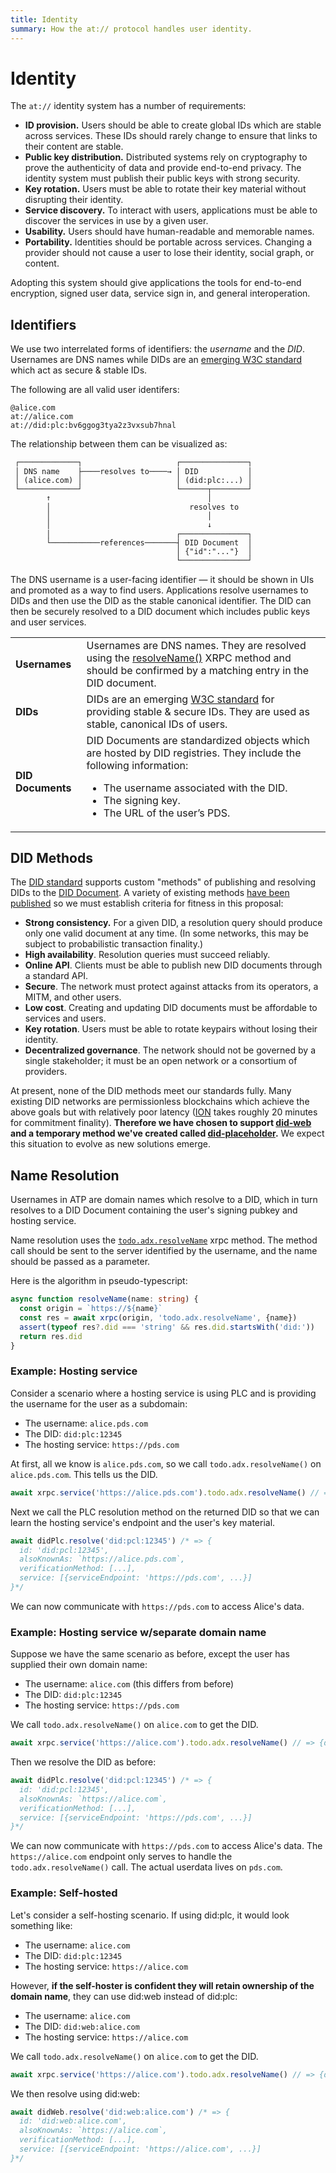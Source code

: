 ```yaml
---
title: Identity
summary: How the at:// protocol handles user identity.
---
```


# Identity

The `at://` identity system has a number of requirements:

* **ID provision.** Users should be able to create global IDs which are stable across services. These IDs should rarely change to ensure that links to their content are stable.
* **Public key distribution.** Distributed systems rely on cryptography to prove the authenticity of data and provide end-to-end privacy. The identity system must publish their public keys with strong security.
* **Key rotation.** Users must be able to rotate their key material without disrupting their identity.
* **Service discovery.** To interact with users, applications must be able to discover the services in use by a given user.
* **Usability.** Users should have human-readable and memorable names.
* **Portability.** Identities should be portable across services. Changing a provider should not cause a user to lose their identity, social graph, or content.

Adopting this system should give applications the tools for end-to-end encryption, signed user data, service sign in, and general interoperation.

## Identifiers

We use two interrelated forms of identifiers: the _username_ and the _DID_. Usernames are DNS names while DIDs are an [emerging W3C standard](https://www.w3.org/TR/did-core/) which act as secure & stable IDs.

The following are all valid user identifers:

```
@alice.com
at://alice.com
at://did:plc:bv6ggog3tya2z3vxsub7hnal
```

The relationship between them can be visualized as:

<pre style="line-height: 1.2;"><code> ┌─────────────┐                     ┌───────────────┐ 
 │ DNS name    ├────resolves to────→ │ DID           │
 │ (alice.com) │                     │ (did:plc:...) │
 └─────────────┘                     └──────┬────────┘
        ↑                                   │
        │                               resolves to
        │                                   │
        │                                   ↓
        │                            ┌───────────────┐ 
        └───────────references───────┤ DID Document  │
                                     │ {"id":"..."}  │
                                     └───────────────┘
</code></pre>

The DNS username is a user-facing identifier — it should be shown in UIs and promoted as a way to find users. Applications resolve usernames to DIDs and then use the DID as the stable canonical identifier. The DID can then be securely resolved to a DID document which includes public keys and user services.

<table>
  <tr>
   <td><strong>Usernames</strong>
   </td>
   <td>Usernames are DNS names. They are resolved using the <a href="/lexicons/atproto.com">resolveName()</a> XRPC method and should be confirmed by a matching entry in the DID document.
   </td>
  </tr>
  <tr>
   <td><strong>DIDs</strong>
   </td>
   <td>DIDs are an emerging <a href="https://www.w3.org/TR/did-core/">W3C standard</a> for providing stable & secure IDs. They are used as stable, canonical IDs of users.
   </td>
  </tr>
  <tr>
   <td><strong>DID Documents</strong>
   </td>
   <td>
    DID Documents are standardized objects which are hosted by DID registries. They include the following information:
    <ul>
      <li>The username associated with the DID.</li>
      <li>The signing key.</li>
      <li>The URL of the user’s PDS.</li>
    </ul>
   </td>
  </tr>
</table>

## DID Methods

The [DID standard](https://www.w3.org/TR/did-core/) supports custom "methods" of publishing and resolving DIDs to the [DID Document](https://www.w3.org/TR/did-core/#core-properties). A variety of existing methods [have been published](https://w3c.github.io/did-spec-registries/#did-methods) so we must establish criteria for fitness in this proposal:

- **Strong consistency.** For a given DID, a resolution query should produce only one valid document at any time. (In some networks, this may be subject to probabilistic transaction finality.)
- **High availability**. Resolution queries must succeed reliably.
- **Online API**. Clients must be able to publish new DID documents through a standard API.
- **Secure**. The network must protect against attacks from its operators, a MITM, and other users.
- **Low cost**. Creating and updating DID documents must be affordable to services and users.
- **Key rotation**. Users must be able to rotate keypairs without losing their identity.
- **Decentralized governance**. The network should not be governed by a single stakeholder; it must be an open network or a consortium of providers.

At present, none of the DID methods meet our standards fully. Many existing DID networks are permissionless blockchains which achieve the above goals but with relatively poor latency ([ION](https://identity.foundation/ion/) takes roughly 20 minutes for commitment finality). **Therefore we have chosen to support [did-web](https://w3c-ccg.github.io/did-method-web/) and a temporary method we've created called [did-placeholder](/specs/did-plc).** We expect this situation to evolve as new solutions emerge.

## Name Resolution

Usernames in ATP are domain names which resolve to a DID, which in turn resolves to a DID Document containing the user's signing pubkey and hosting service.

Name resolution uses the [`todo.adx.resolveName`](/lexicons/atproto.com) xrpc method. The method call should be sent to the server identified by the username, and the name should be passed as a parameter.

Here is the algorithm in pseudo-typescript:

```typescript
async function resolveName(name: string) {
  const origin = `https://${name}`
  const res = await xrpc(origin, 'todo.adx.resolveName', {name})
  assert(typeof res?.did === 'string' && res.did.startsWith('did:'))
  return res.did
}
```

### Example: Hosting service

Consider a scenario where a hosting service is using PLC and is providing the username for the user as a subdomain:

- The username: `alice.pds.com`
- The DID: `did:plc:12345`
- The hosting service: `https://pds.com`

At first, all we know is `alice.pds.com`, so we call `todo.adx.resolveName()` on `alice.pds.com`. This tells us the DID.

```typescript
await xrpc.service('https://alice.pds.com').todo.adx.resolveName() // => {did: 'did:plc:12345'}
```

Next we call the PLC resolution method on the returned DID so that we can learn the hosting service's endpoint and the user's key material.

```typescript
await didPlc.resolve('did:pcl:12345') /* => {
  id: 'did:pcl:12345',
  alsoKnownAs: `https://alice.pds.com`,
  verificationMethod: [...],
  service: [{serviceEndpoint: 'https://pds.com', ...}]
}*/
```

We can now communicate with `https://pds.com` to access Alice's data.

### Example: Hosting service w/separate domain name

Suppose we have the same scenario as before, except the user has supplied their own domain name:

- The username: `alice.com` (this differs from before)
- The DID: `did:plc:12345`
- The hosting service: `https://pds.com`

We call `todo.adx.resolveName()` on `alice.com` to get the DID.

```typescript
await xrpc.service('https://alice.com').todo.adx.resolveName() // => {did: 'did:plc:12345'}
```

Then we resolve the DID as before:

```typescript
await didPlc.resolve('did:pcl:12345') /* => {
  id: 'did:pcl:12345',
  alsoKnownAs: `https://alice.com`,
  verificationMethod: [...],
  service: [{serviceEndpoint: 'https://pds.com', ...}]
}*/
```

We can now communicate with `https://pds.com` to access Alice's data. The `https://alice.com` endpoint only serves to handle the `todo.adx.resolveName()` call. The actual userdata lives on `pds.com`.

### Example: Self-hosted

Let's consider a self-hosting scenario. If using did:plc, it would look something like:

- The username: `alice.com`
- The DID: `did:plc:12345`
- The hosting service: `https://alice.com`

However, **if the self-hoster is confident they will retain ownership of the domain name**, they can use did:web instead of did:plc:

- The username: `alice.com`
- The DID: `did:web:alice.com`
- The hosting service: `https://alice.com`

We call `todo.adx.resolveName()` on `alice.com` to get the DID.

```typescript
await xrpc.service('https://alice.com').todo.adx.resolveName() // => {did: 'did:web:alice.com'}
```

We then resolve using did:web:

```typescript
await didWeb.resolve('did:web:alice.com') /* => {
  id: 'did:web:alice.com',
  alsoKnownAs: `https://alice.com`,
  verificationMethod: [...],
  service: [{serviceEndpoint: 'https://alice.com', ...}]
}*/
```
